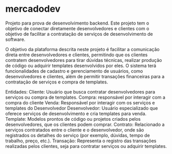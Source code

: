 # mercadodev
Projeto para prova de desenvolvimento backend. Este projeto tem o objetivo de conectar diretamente desenvolvedores e clientes com o objetivo de facilitar a contratação de serviços de desenvolvimento de software.

O objetivo da plataforma descrita neste projeto é facilitar a comunicação direta entre desenvolvedores e clientes, permitindo que os clientes contratem desenvolvedores para tirar dúvidas técnicas, realizar produção de código ou adquirir templates desenvolvidos por eles. O sistema terá funcionalidades de cadastro e gerenciamento de usuários, como desenvolvedores e clientes, além de permitir transações financeiras para a contratação de serviços e compra de templates.

Entidades:
Cliente: Usuário que busca contratar desenvolvedores para serviços ou compra de templates.
Compra: responsável por interagir com a compra do cliente
Venda: Responsável por interagir com os serviços e templates do Desenvolvedor
Desenvolvedor: Usuário especializado que oferece serviços de desenvolvimento e cria templates para venda.
Template: Modelos prontos de código ou projetos criados pelos desenvolvedores, que os clientes podem comprar.
Contrato: Relacionado a serviços contratados entre o cliente e o desenvolvedor, onde são registrados os detalhes do serviço (por exemplo, dúvidas, tempo de trabalho, preço, etc.).
Transação: Representa o registro das transações realizadas pelos clientes, seja para contratar serviços ou adquirir templates.
